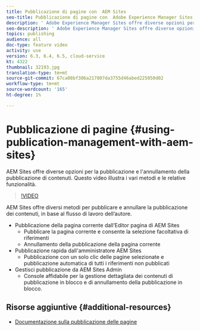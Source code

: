 ```yaml
---
title: Pubblicazione di pagine con  AEM Sites
seo-title: Pubblicazione di pagine con  Adobe Experience Manager Sites
description: ' Adobe Experience Manager Sites offre diverse opzioni per la pubblicazione e l''annullamento della pubblicazione di contenuti. Questo video illustra i vari metodi e le relative funzionalità.'
seo-description: ' Adobe Experience Manager Sites offre diverse opzioni per la pubblicazione e l''annullamento della pubblicazione di contenuti. Questo video illustra i vari metodi e le relative funzionalità.'
topics: publishing
audience: all
doc-type: feature video
activity: use
version: 6.3, 6.4, 6.5, cloud-service
kt: 4322
thumbnail: 32193.jpg
translation-type: tm+mt
source-git-commit: 67ca08bf386a217807da3755d46abed225050d02
workflow-type: tm+mt
source-wordcount: '165'
ht-degree: 1%

---
```



# Pubblicazione di pagine {#using-publication-management-with-aem-sites}

 AEM Sites offre diverse opzioni per la pubblicazione e l&#39;annullamento della pubblicazione di contenuti. Questo video illustra i vari metodi e le relative funzionalità.

>[!VIDEO](https://video.tv.adobe.com/v/32193?quality=12&learn=on)

 AEM Sites offre diversi metodi per pubblicare e annullare la pubblicazione dei contenuti, in base al flusso di lavoro dell’autore.

* Pubblicazione della pagina corrente dall’Editor pagina di  AEM Sites
   * Pubblicare la pagina corrente e consente la selezione facoltativa di riferimenti
   * Annullamento della pubblicazione della pagina corrente
* Pubblicazione rapida dall&#39;amministratore  AEM Sites
   * Pubblicazione con un solo clic delle pagine selezionate e pubblicazione automatica di tutti i riferimenti non pubblicati
* Gestisci pubblicazione da  AEM Sites Admin
   * Console affidabile per la gestione dettagliata dei contenuti di pubblicazione in blocco e di annullamento della pubblicazione in blocco.

## Risorse aggiuntive {#additional-resources}

* [Documentazione sulla pubblicazione delle pagine](https://docs.adobe.com/content/help/en/experience-manager-65/authoring/authoring/publishing-pages.html)
